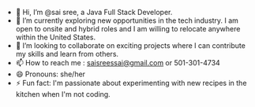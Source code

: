 - 👋 Hi, I’m @sai sree, a Java Full Stack Developer.
- 🌱 I’m currently exploring new opportunities in the tech industry. I am open to onsite and hybrid roles and I am willing to relocate anywhere within the United States.
- 💞️ I’m looking to collaborate on exciting projects where I can contribute my skills and learn from others.
- 📫 How to reach me : saisreessai@gmail.com or 501-301-4734
- 😄 Pronouns: she/her
- ⚡ Fun fact: I'm passionate about experimenting with new recipes in the kitchen when I'm not coding.

<!---
saisreessai/saisreessai is a ✨ special ✨ repository because its `README.md` (this file) appears on your GitHub profile.
You can click the Preview link to take a look at your changes.
--->
